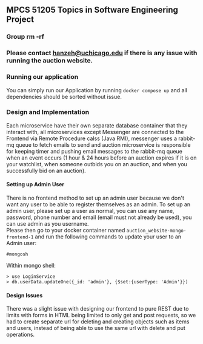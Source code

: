 ## MPCS 51205 Topics in Software Engineering Project
### Group rm -rf
### Please contact hanzeh@uchicago.edu if there is any issue with running the auction website.

### Running our application
You can simply run our Application by running `docker compose up` and all dependencies should be sorted without issue. 

### Design and Implementation
Each microservice have their own separate database container that they interact with, all microservices except Messenger are connected to the Frontend via Remote Procedure calss (Java RMI), messenger uses a rabbit-mq queue to fetch emails to send and auction microservice is responsible for keeping timer and pushing email messages to the rabbit-mq queue when an event occurs (1 hour & 24 hours before an auction expires if it is on your watchlist, when someone outbids you on an auction, and when you successfully bid on an auction). 

#### Setting up Admin User
There is no frontend method to set up an admin user because we don't want any user to be able to register themselves as an admin. 
To set up an admin user, please set up a user as normal, you can use any name, password, phone number and email (email must not already be used), you can use admin as you username. <br>
Please then go to your docker container named `auction_website-mongo-frontend-1` and run the following commands to update your user to an Admin user:
```
#mongosh
```

Within mongo shell:
```
> use LoginService
> db.userData.updateOne({_id: 'admin'}, {$set:{userType: 'Admin'}})
```

#### Design Issues
There was a slight issue with designing our frontend to pure REST due to limits with forms in HTML being limited to only get and post requests, so we had to create separate url for deleting and creating objects such as items and users, instead of being able to use the same url with delete and put operations.
